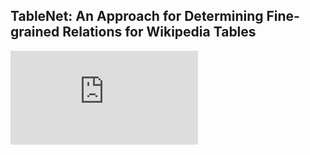 ## TableNet: An Approach for Determining Fine-grained Relations for Wikipedia Tables

![TableNet Alignment Models](http://l3s.de/~fetahu/wiki_tables/table_relations.pdf)
